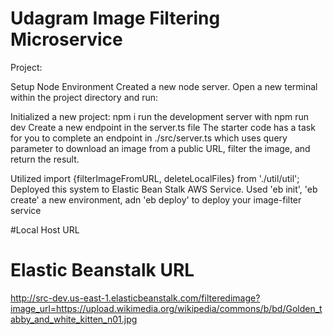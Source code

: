#  Udagram Image Filtering Microservice

Project:

Setup Node Environment
Created a new node server. Open a new terminal within the project directory and run:

Initialized a new project: npm i
run the development server with npm run dev
Create a new endpoint in the server.ts file
The starter code has a task for you to complete an endpoint in ./src/server.ts which uses query parameter to download an image from a public URL, filter the image, and return the result.


Utilized import {filterImageFromURL, deleteLocalFiles} from './util/util';
Deployed this system to Elastic Bean Stalk AWS Service. 
Used 'eb init', 'eb create' a new environment, adn 'eb deploy' to deploy your image-filter service


#Local Host URL


# Elastic Beanstalk URL
http://src-dev.us-east-1.elasticbeanstalk.com/filteredimage?image_url=https://upload.wikimedia.org/wikipedia/commons/b/bd/Golden_tabby_and_white_kitten_n01.jpg
